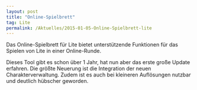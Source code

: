 ```yaml
---
layout: post
title: "Online-Spielbrett"
tag: Lite
permalink: /Aktuelles/2015-01-05-Online-Spielbrett-lite
---
```


Das Online-Spielbrett für Lite bietet unterstützende Funktionen für das Spielen von Lite in einer Online-Runde.

Dieses Tool gibt es schon über 1 Jahr, hat nun aber das erste große Update erfahren. Die größte Neuerung ist die Integration der neuen Charakterverwaltung. Zudem ist es auch bei kleineren Auflösungen nutzbar und deutlich hübscher geworden.

